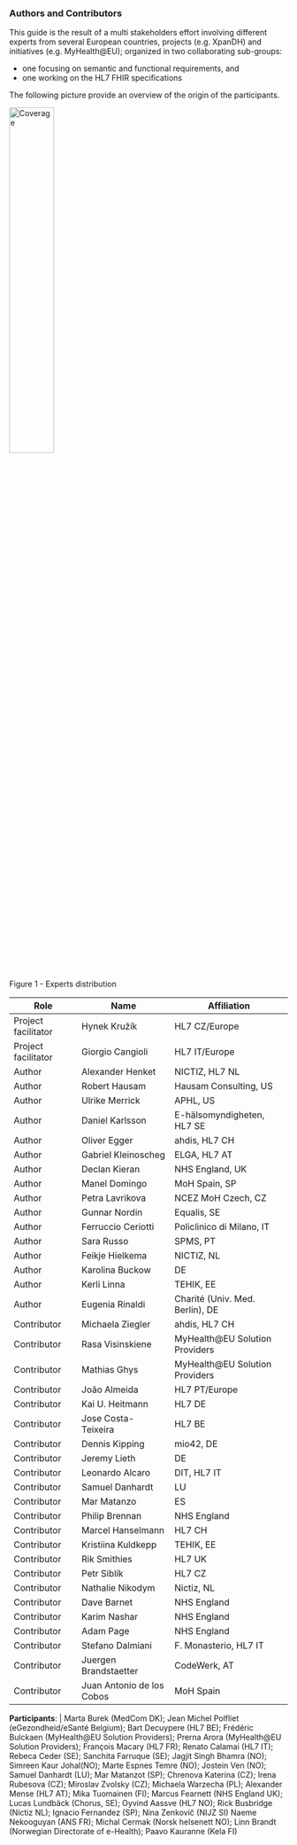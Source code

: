 ### Authors and Contributors

This guide is the result of a multi  stakeholders effort involving different experts from several European countries, projects (e.g. XpanDH) and initiatives (e.g. MyHealth@EU); organized in two collaborating sub-groups:
- one focusing on semantic and functional requirements, and
- one working on the HL7 FHIR specifications

The following picture provide an overview of the origin of the participants.

<div>
<img src="eu-coverage.png"  alt="Coverage" width="40%">
<p>Figure 1 - Experts distribution</p>
<p></p>
</div>

|Role | Name             | Affiliation |
|------------------|------------------|-------------|
| Project facilitator|  Hynek Kružík | HL7 CZ/Europe |
| Project facilitator|  Giorgio Cangioli | HL7 IT/Europe |
| Author |  Alexander Henket   | NICTIZ, HL7 NL |
| Author |  Robert Hausam   | Hausam Consulting, US |
| Author |  Ulrike Merrick  | APHL, US |
| Author |  Daniel Karlsson | E-hälsomyndigheten, HL7 SE |
| Author |  Oliver Egger  |  ahdis, HL7 CH |
| Author |  Gabriel Kleinoscheg | ELGA, HL7 AT |
| Author |  Declan Kieran | NHS England, UK |
| Author |  Manel Domingo | MoH Spain, SP |
| Author |  Petra Lavrikova | NCEZ MoH Czech, CZ |
| Author |  Gunnar Nordin | Equalis, SE |
| Author |  Ferruccio Ceriotti | Policlinico di Milano, IT |
| Author |  Sara Russo | SPMS, PT |
| Author |  Feikje Hielkema | NICTIZ, NL |
| Author |  Karolina Buckow | DE |
| Author |  Kerli Linna | TEHIK, EE |
| Author |  Eugenia Rinaldi | Charité (Univ. Med. Berlin), DE |
| Contributor |  Michaela Ziegler | ahdis, HL7 CH |
| Contributor |  Rasa Visinskiene | MyHealth@EU  Solution Providers |
| Contributor |  Mathias Ghys | MyHealth@EU  Solution Providers |
| Contributor |  João Almeida  |  HL7 PT/Europe |
| Contributor |  Kai U. Heitmann  | HL7 DE |
| Contributor |  Jose Costa-Teixeira | HL7 BE |
| Contributor |  Dennis Kipping | mio42, DE |
| Contributor |  Jeremy Lieth | DE |
| Contributor |  Leonardo Alcaro | DIT, HL7 IT |
| Contributor |  Samuel Danhardt | LU |
| Contributor |  Mar Matanzo | ES |
| Contributor |  Philip Brennan | NHS England |
| Contributor |  Marcel Hanselmann   | HL7 CH |
| Contributor |  Kristiina Kuldkepp | TEHIK, EE |
| Contributor |  Rik Smithies | HL7 UK |
| Contributor |  Petr Siblík | HL7 CZ |
| Contributor |  Nathalie Nikodym | Nictiz, NL |
| Contributor |  Dave Barnet | NHS England |
| Contributor |  Karim Nashar | NHS England |
| Contributor |  Adam Page | NHS England |
| Contributor |  Stefano Dalmiani | F. Monasterio, HL7 IT |
| Contributor |  Juergen Brandstaetter | CodeWerk, AT |
| Contributor |  Juan Antonio de los Cobos | MoH Spain |


**Participants**: | Marta Burek (MedCom DK); Jean Michel Polfliet (eGezondheid/eSanté Belgium); Bart Decuypere (HL7 BE);
Frédéric Bulckaen (MyHealth@EU  Solution Providers); Prerna Arora (MyHealth@EU  Solution Providers);
François Macary (HL7 FR); Renato Calamai (HL7 IT); Rebeca Ceder (SE);
Sanchita Farruque (SE); Jagjit Singh Bhamra (NO); Simreen Kaur Johal(NO);
Marte Espnes Temre (NO); Jostein Ven (NO); Samuel Danhardt (LU);
Mar Matanzot (SP); Chrenova Katerina (CZ); Irena Rubesova (CZ);
Miroslav Zvolsky (CZ); Michaela Warzecha (PL); Alexander Mense (HL7 AT);
Mika Tuomainen (FI); Marcus Fearnett (NHS England UK); Lucas Lundbäck (Chorus, SE);
 Oyvind Aassve (HL7 NO); Rick Busbridge (Nictiz NL); Ignacio Fernandez (SP); Nina Zenkovič (NIJZ SI)
Naeme Nekooguyan (ANS FR); Michal Cermak (Norsk helsenett NO); Linn Brandt (Norwegian Directorate of e-Health); Paavo Kauranne (Kela FI)